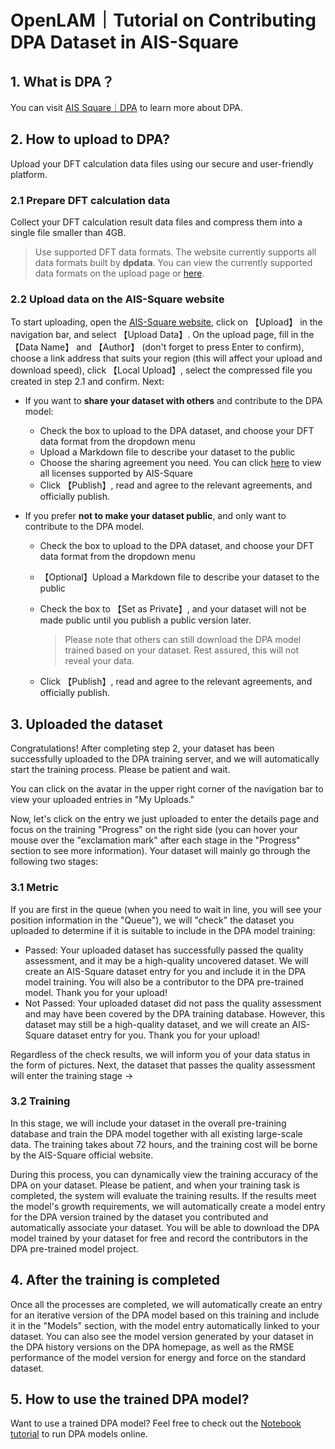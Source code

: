 # OpenLAM｜Tutorial on Contributing DPA Dataset in AIS-Square

## 1. What is DPA？

You can visit [AIS Square｜DPA](https://www.aissquare.com/dpa) to learn more about DPA.

## 2. How to upload to DPA?

Upload your DFT calculation data files using our secure and user-friendly platform.

### 2.1 Prepare DFT calculation data

Collect your DFT calculation result data files and compress them into a single file smaller than 4GB.

> Use supported DFT data formats. The website currently supports all data formats built by **dpdata**. You can view the currently supported data formats on the upload page or [here](https://github.com/deepmodeling/dpdata/blob/master/README.md).

### 2.2 Upload data on the AIS-Square website

To start uploading, open the [AIS-Square website](https://aissquare.com/), click on 【Upload】 in the navigation bar, and select 【Upload Data】. On the upload page, fill in the 【Data Name】 and 【Author】 (don't forget to press Enter to confirm), choose a link address that suits your region (this will affect your upload and download speed), click 【Local Upload】, select the compressed file you created in step 2.1 and confirm. Next:

- If you want to **share your dataset with others** and contribute to the DPA model:

  - Check the box to upload to the DPA dataset, and choose your DFT data format from the dropdown menu
  - Upload a Markdown file to describe your dataset to the public
  - Choose the sharing agreement you need. You can click [here](https://bohrium.dp.tech/) to view all licenses supported by AIS-Square
  - Click 【Publish】, read and agree to the relevant agreements, and officially publish.

- If you prefer **not to make your dataset public**, and only want to contribute to the DPA model.

  - Check the box to upload to the DPA dataset, and choose your DFT data format from the dropdown menu

  - 【Optional】Upload a Markdown file to describe your dataset to the public

  - Check the box to 【Set as Private】, and your dataset will not be made public until you publish a public version later.

    > Please note that others can still download the DPA model trained based on your dataset. Rest assured, this will not reveal your data.

  - Click 【Publish】, read and agree to the relevant agreements, and officially publish.

## 3. Uploaded the dataset

Congratulations! After completing step 2, your dataset has been successfully uploaded to the DPA training server, and we will automatically start the training process. Please be patient and wait.

You can click on the avatar in the upper right corner of the navigation bar to view your uploaded entries in "My Uploads."

Now, let's click on the entry we just uploaded to enter the details page and focus on the training "Progress" on the right side (you can hover your mouse over the "exclamation mark" after each stage in the "Progress" section to see more information). Your dataset will mainly go through the following two stages:

### 3.1 Metric

If you are first in the queue (when you need to wait in line, you will see your position information in the "Queue"), we will "check" the dataset you uploaded to determine if it is suitable to include in the DPA model training:

- Passed: Your uploaded dataset has successfully passed the quality assessment, and it may be a high-quality uncovered dataset. We will create an AIS-Square dataset entry for you and include it in the DPA model training. You will also be a contributor to the DPA pre-trained model. Thank you for your upload!
- Not Passed: Your uploaded dataset did not pass the quality assessment and may have been covered by the DPA training database. However, this dataset may still be a high-quality dataset, and we will create an AIS-Square dataset entry for you. Thank you for your upload!

Regardless of the check results, we will inform you of your data status in the form of pictures. Next, the dataset that passes the quality assessment will enter the training stage →

### 3.2 Training

In this stage, we will include your dataset in the overall pre-training database and train the DPA model together with all existing large-scale data. The training takes about 72 hours, and the training cost will be borne by the AIS-Square official website.

During this process, you can dynamically view the training accuracy of the DPA on your dataset. Please be patient, and when your training task is completed, the system will evaluate the training results. If the results meet the model's growth requirements, we will automatically create a model entry for the DPA version trained by the dataset you contributed and automatically associate your dataset. You will be able to download the DPA model trained by your dataset for free and record the contributors in the DPA pre-trained model project.

## 4. After the training is completed

Once all the processes are completed, we will automatically create an entry for an iterative version of the DPA model based on this training and include it in the "Models" section, with the model entry automatically linked to your dataset. You can also see the model version generated by your dataset in the DPA history versions on the DPA homepage, as well as the RMSE performance of the model version for energy and force on the standard dataset.

## 5. How to use the trained DPA model?

Want to use a trained DPA model? Feel free to check out the [Notebook tutorial](https://nb.bohrium.dp.tech/detail/7145731165) to run DPA models online.



